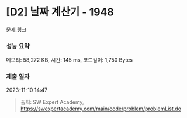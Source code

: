# [D2] 날짜 계산기 - 1948 

[문제 링크](https://swexpertacademy.com/main/code/problem/problemDetail.do?contestProbId=AV5PnnU6AOsDFAUq) 

### 성능 요약

메모리: 58,272 KB, 시간: 145 ms, 코드길이: 1,750 Bytes

### 제출 일자

2023-11-10 14:47



> 출처: SW Expert Academy, https://swexpertacademy.com/main/code/problem/problemList.do